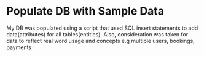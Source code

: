 # Populate DB with Sample Data

My DB was populated using a script that used SQL insert statements to add data(attributes) for all tables(entities). Also, consideration was taken for data to reflect real word usage and concepts e.g multiple users, bookings, payments